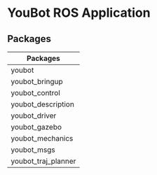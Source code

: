 # YouBot ROS Application

## Packages

| Packages |
| ------ |
| youbot |
| youbot_bringup |
| youbot_control |
| youbot_description |
| youbot_driver |
| youbot_gazebo |
| youbot_mechanics |
| youbot_msgs |
| youbot_traj_planner |
